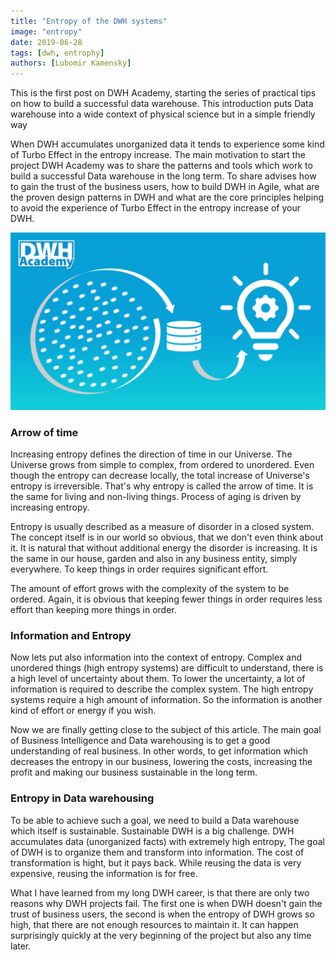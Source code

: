 ```yaml
---
title: "Entropy of the DWH systems"
image: "entropy"
date: 2019-06-28
tags: [dwh, entrophy]
authors: [Lubomir Kamensky]
---
```

This is the first post on DWH Academy, starting the series of practical tips on how to build a successful data warehouse. This introduction puts Data warehouse into a wide context of  physical science but in a simple friendly way

When DWH accumulates unorganized data it tends to experience some kind of Turbo Effect in the entropy increase.  The main motivation to start the project DWH Academy was to share the patterns and tools which work to build a successful Data warehouse in the long term.  To share advises how to gain the trust of the business users, how to build DWH in Agile, what are the proven design patterns in DWH and what are the core principles helping to avoid the experience of Turbo Effect in the entropy increase of your DWH.

<img src="entropy.png" width="800px" alt="entropy"/>

### Arrow of time
Increasing entropy defines the direction of time in our Universe. The Universe grows from simple to complex, from ordered to unordered.  Even though the entropy can decrease locally, the total increase of Universe's entropy is irreversible.  That's why entropy is called the arrow of time. It is the same for living and non-living things. Process of aging is driven by increasing entropy.

Entropy is usually described as a measure of disorder in a closed system.  The concept itself is in our world so obvious, that we don't even think about it. It is natural that without additional energy the disorder is increasing.  It is the same in our house, garden and also in any business entity, simply everywhere. To keep things in order requires significant effort.

The amount of effort grows with the complexity of the system to be ordered. Again, it is obvious that keeping fewer things in order requires less effort than keeping more things in order. 

### Information and Entropy
Now lets put also information into the context of entropy. Complex and unordered things (high entropy systems) are difficult to understand, there is a high level of uncertainty about them. To lower the uncertainty, a lot of information is required to describe the complex system. The high entropy systems require a high amount of information.  So the information is another kind of effort or energy if you wish.

Now we are finally getting close to the subject of this article. The main goal of Business Intelligence and Data warehousing is to get a good understanding of real business.  In other words, to get information which decreases the entropy in our business, lowering the costs, increasing the profit and making our business sustainable in the long term. 

### Entropy in Data warehousing
To be able to achieve such a goal, we need to build a Data warehouse which itself is sustainable.  Sustainable DWH is a big challenge.  DWH accumulates data (unorganized facts) with extremely high entropy, The goal of DWH is to organize them and transform into information. The cost of transformation is hight, but it pays back. While reusing the data is very expensive, reusing the information is for free.

What I have learned from my long DWH career, is that there are only two reasons why DWH projects fail.  The first one is when DWH doesn't gain the trust of business users, the second is when the entropy of DWH grows so high, that there are not enough resources to maintain it. It can happen surprisingly quickly at the very beginning of the project but also any time later.
